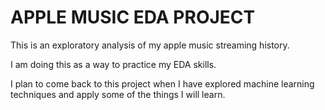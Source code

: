 # APPLE MUSIC EDA PROJECT

This is an exploratory analysis of my apple music streaming history.

I am doing this as a way to practice my EDA skills.

I plan to come back to this project when I have explored machine learning techniques and apply some of the things I will learn.